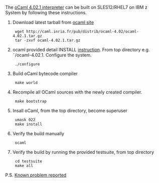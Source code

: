 The [oCaml 4.02.1 interpreter](https://ocaml.org/releases/4.02.html) can be built on SLES12/RHEL7 on IBM z System by following these instructions.

1. Download latest tarball from [ocaml site](https://ocaml.org/releases/4.02.html)

        wget http://caml.inria.fr/pub/distrib/ocaml-4.02/ocaml-4.02.1.tar.gz
        tar -zxvf ocaml-4.02.1.tar.gz

2. ocaml provided detail INSTALL [instruction]( http://caml.inria.fr/pub/distrib/ocaml-4.02/notes/INSTALL). From top directory e.g. ˜/ocaml-4.02.1. Configure the system.

        ./configure

3. Build oCaml bytecode compiler

        make world

4. Recompile all OCaml sources with the newly created compiler.

        make bootstrap

5. Insall oCaml, from the top directory, become superuser

        umask 022
        make install

6. Verify the build manually 

        ocaml

7. Verify the build by running the provided testsuite, from top directory

        cd testsuite
        make all

P.S. [Known problem reported](http://caml.inria.fr/mantis/view.php?id=6630)
